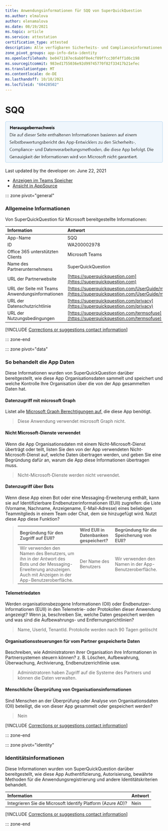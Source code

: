 ```yaml
---
title: Anwendungsinformationen für SQQ von SuperQuickQuestion
ms.author: elmalova
author: elenamalova
ms.date: 08/19/2021
ms.topic: article
ms.service: attestation
certification_type: attested
description: Alle verfügbaren Sicherheits- und Complianceinformationen für SQQ, seine Datenverarbeitungsrichtlinien, Microsoft Cloud App Security App-Kataloginformationen und Sicherheits-/Complianceinformationen in der CSA STAR-Registrierung.
zone_pivot_groups: app-info-data-identity
ms.openlocfilehash: be0471187ec6ab0f0e4cf09ffcc30f4ff1d6c198
ms.sourcegitcommit: 983ed1755036e92d99745770f82f33417b21efec
ms.translationtype: MT
ms.contentlocale: de-DE
ms.lasthandoff: 10/18/2021
ms.locfileid: "60428502"
---
```

# <a name="sqq"></a>SQQ

<p></p>
<img alt="Publisher Attestation: The information on this page is based on a self-assessment report provided by the app developer on the security, compliance, and data handling practices followed by this app. Microsoft makes no guarantees regarding the accuracy of the information." src="../media/attested.png" width="650" />
<p>Last updated by the developer on: June 22, 2021</p>

* <a href="https://teams.microsoft.com/l/app/25379fc8-577f-4935-b681-6f027977fbe3" target="_blank">Anzeigen im Teams Speicher</a>
* <a href="https://appsource.microsoft.com/product/office/WA200002978" target="_blank">Ansicht in AppSource</a>

::: zone pivot="general"

### <a name="general-information"></a>Allgemeine Informationen

Von SuperQuickQuestion für Microsoft bereitgestellte Informationen:

| **Information** | **Antwort** |
|:----------------|:-------------|
| App-Name | SQQ |
| ID | WA200002978 |
| Office 365 unterstützten Clients | Microsoft Teams |
| Name des Partnerunternehmens | SuperQuickQuestion |
| URL der Partnerwebsite | [https://superquickquestion.com](https://superquickquestion.com) |
| URL der Seite mit Teams Anwendungsinformationen | [https://superquickquestion.com/UserGuide/msteams](https://superquickquestion.com/UserGuide/msteams) |
| URL der Datenschutzrichtlinie | [https://superquickquestion.com/privacy](https://superquickquestion.com/privacy) |
| URL der Nutzungsbedingungen | [https://superquickquestion.com/termsofuse](https://superquickquestion.com/termsofuse) |

 [!INCLUDE [Corrections or suggestions contact information](../includes/corrections-or-suggestions.md)]

::: zone-end

::: zone pivot="data"

### <a name="how-the-app-handles-data"></a>So behandelt die App Daten

Diese Informationen wurden von SuperQuickQuestion darüber bereitgestellt, wie diese App Organisationsdaten sammelt und speichert und welche Kontrolle Ihre Organisation über die von der App gesammelten Daten hat.

#### <a name="data-access-using-microsoft-graph"></a>Datenzugriff mit microsoft Graph

Listet alle [Microsoft Graph Berechtigungen auf,](https://docs.microsoft.com/graph/permissions-reference) die diese App benötigt.

>Diese Anwendung verwendet microsoft Graph nicht.


#### <a name="non-microsoft-services-used"></a>Nicht Microsoft-Dienste verwendet

Wenn die App Organisationsdaten mit einem Nicht-Microsoft-Dienst überträgt oder teilt, listen Sie den von der App verwendeten Nicht-Microsoft-Dienst auf, welche Daten übertragen werden, und geben Sie eine Begründung dafür an, warum die App diese Informationen übertragen muss.

>Nicht-Microsoft-Dienste werden nicht verwendet.

#### <a name="data-access-via-bots"></a>Datenzugriff über Bots

Wenn diese App einen Bot oder eine Messaging-Erweiterung enthält, kann sie auf Identifizierbare Endbenutzerinformationen (EUII) zugreifen: die Liste (Vorname, Nachname, Anzeigename, E-Mail-Adresse) eines beliebigen Teammitglieds in einem Team oder Chat, dem sie hinzugefügt wird. Nutzt diese App diese Funktion?

>| **Begründung für den Zugriff auf EUII?**  | **Wird EUII in Datenbanken gespeichert?** | **Begründung für die Speicherung von EUII?** |
>|:---------------------------------------|:-----------------------------------|:------------------------------------|
>| Wir verwenden den Namen des Benutzers, um ihn in der Antwort des Bots und der Messaging-Erweiterung anzuzeigen. Auch mit Anzeigen in der App-Benutzeroberfläche. | Der Name des Benutzers | Wir verwenden den Namen in der App-Benutzeroberfläche. |


#### <a name="telemetry-data"></a>Telemetriedaten

Werden organisationsbezogene Informationen (OII) oder Endbenutzer-Informationen (EUII) in den Telemetrie- oder Protokollen dieser Anwendung angezeigt? Wenn ja, beschreiben Sie, welche Daten gespeichert werden und was sind die Aufbewahrungs- und Entfernungsrichtlinien?

>Name, UserId, TenantId. Protokolle werden nach 90 Tagen gelöscht

#### <a name="organizational-controls-for-data-stored-by-partner"></a>Organisationssteuerungen für vom Partner gespeicherte Daten

Beschreiben, wie Administratoren ihrer Organisation ihre Informationen in Partnersystemen steuern können? z. B. Löschen, Aufbewahrung, Überwachung, Archivierung, Endbenutzerrichtlinie usw.

>Administratoren haben Zugriff auf die Systeme des Partners und können die Daten verwalten.

#### <a name="human-review-of-organizational-information"></a>Menschliche Überprüfung von Organisationsinformationen

Sind Menschen an der Überprüfung oder Analyse von Organisationsdaten (OII) beteiligt, die von dieser App gesammelt oder gespeichert werden?

>Nein

[!INCLUDE [Corrections or suggestions contact information](../includes/corrections-or-suggestions.md)]

::: zone-end


::: zone pivot="identity"

### <a name="identity-information"></a>Identitätsinformationen

Diese Informationen wurden von SuperQuickQuestion darüber bereitgestellt, wie diese App Authentifizierung, Autorisierung, bewährte Methoden für die Anwendungsregistrierung und andere Identitätskriterien behandelt.

| **Information** | **Antwort** |
|:----------------|:-------------|
| Integrieren Sie die Microsoft Identify Platform (Azure AD)?  | Nein |

[!INCLUDE [Corrections or suggestions contact information](../includes/corrections-or-suggestions.md)]

::: zone-end
